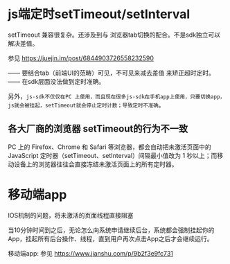 
# js端定时setTimeout/setInterval
setTimeout 兼容很复杂。还涉及到与 浏览器tab切换的配合。不是sdk独立可以解决差值。

参见 https://juejin.im/post/6844903726558232590

—— 要结合tab（前端UI的范畴）可见，不可见来减去差值 来矫正超时定时。 —— 在sdk层面没法做到定时准确。

另外，`js-sdk不仅仅在PC 上使用，而且现在很多js-sdk在手机app上使用，只要切换app，js就会被挂起，setTimeout就会停止定时计数；导致定时不准确`。

## 各大厂商的浏览器 setTimeout的行为不一致

PC 上的 Firefox、Chrome 和 Safari 等浏览器，都会自动把未激活页面中的 JavaScript 定时器（setTimeout、setInterval）间隔最小值改为 1 秒以上；而移动设备上的浏览器往往会直接冻结未激活页面上的所有定时器。


# 移动端app

IOS机制的问题，将未激活的页面线程直接阻塞

当10分钟时间到之后，无论怎么向系统申请继续后台，系统都会强制挂起你的App，挂起所有后台操作、线程，直到用户再次点击App之后才会继续运行。

移动端app:  参见 https://www.jianshu.com/p/9b2f3e9fc731
